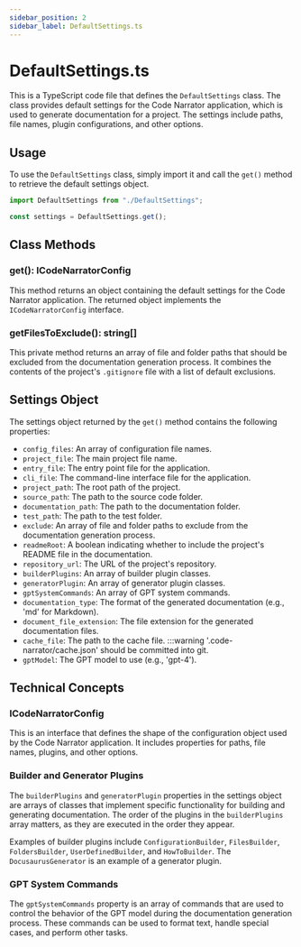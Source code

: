 ```yaml
---
sidebar_position: 2
sidebar_label: DefaultSettings.ts
---
```


# DefaultSettings.ts

This is a TypeScript code file that defines the `DefaultSettings` class. The class provides default settings for the Code Narrator application, which is used to generate documentation for a project. The settings include paths, file names, plugin configurations, and other options.

## Usage

To use the `DefaultSettings` class, simply import it and call the `get()` method to retrieve the default settings object.

```typescript
import DefaultSettings from "./DefaultSettings";

const settings = DefaultSettings.get();
```

## Class Methods

### get(): ICodeNarratorConfig

This method returns an object containing the default settings for the Code Narrator application. The returned object implements the `ICodeNarratorConfig` interface.

### getFilesToExclude(): string[]

This private method returns an array of file and folder paths that should be excluded from the documentation generation process. It combines the contents of the project's `.gitignore` file with a list of default exclusions.

## Settings Object

The settings object returned by the `get()` method contains the following properties:

- `config_files`: An array of configuration file names.
- `project_file`: The main project file name.
- `entry_file`: The entry point file for the application.
- `cli_file`: The command-line interface file for the application.
- `project_path`: The root path of the project.
- `source_path`: The path to the source code folder.
- `documentation_path`: The path to the documentation folder.
- `test_path`: The path to the test folder.
- `exclude`: An array of file and folder paths to exclude from the documentation generation process.
- `readmeRoot`: A boolean indicating whether to include the project's README file in the documentation.
- `repository_url`: The URL of the project's repository.
- `builderPlugins`: An array of builder plugin classes.
- `generatorPlugin`: An array of generator plugin classes.
- `gptSystemCommands`: An array of GPT system commands.
- `documentation_type`: The format of the generated documentation (e.g., 'md' for Markdown).
- `document_file_extension`: The file extension for the generated documentation files.
- `cache_file`: The path to the cache file. :::warning '.code-narrator/cache.json' should be committed into git.
- `gptModel`: The GPT model to use (e.g., 'gpt-4').

## Technical Concepts

### ICodeNarratorConfig

This is an interface that defines the shape of the configuration object used by the Code Narrator application. It includes properties for paths, file names, plugins, and other options.

### Builder and Generator Plugins

The `builderPlugins` and `generatorPlugin` properties in the settings object are arrays of classes that implement specific functionality for building and generating documentation. The order of the plugins in the `builderPlugins` array matters, as they are executed in the order they appear.

Examples of builder plugins include `ConfigurationBuilder`, `FilesBuilder`, `FoldersBuilder`, `UserDefinedBuilder`, and `HowToBuilder`. The `DocusaurusGenerator` is an example of a generator plugin.

### GPT System Commands

The `gptSystemCommands` property is an array of commands that are used to control the behavior of the GPT model during the documentation generation process. These commands can be used to format text, handle special cases, and perform other tasks.